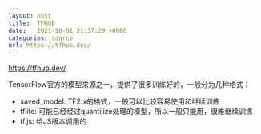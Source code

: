 ```yaml
---
layout: post
title:  TFHUB
date:   2021-10-01 21:37:29 +0800
categories: source
url: https://tfhub.dev/
---
```


https://tfhub.dev/

TensorFlow官方的模型来源之一，提供了很多训练好的，一般分为几种格式：

- saved_model: TF2.x的格式，一般可以比较容易使用和继续训练
- tflite: 可能已经经过quantilize处理的模型，所以一般只能用，很难继续训练
- tf.js: 给JS版本调用的
